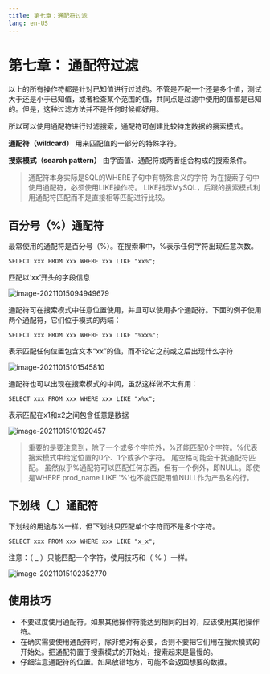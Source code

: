 ```yaml
---
title: 第七章：通配符过滤 
lang: en-US
---
```


# 第七章： 通配符过滤 

以上的所有操作符都是针对已知值进行过滤的。不管是匹配一个还是多个值，测试大于还是小于已知值，或者检查某个范围的值，共同点是过滤中使用的值都是已知的。但是，这种过滤方法并不是任何时候都好用。

所以可以使用通配符进行过滤搜索，通配符可创建比较特定数据的搜索模式。

**通配符（wildcard）** 用来匹配值的一部分的特殊字符。

**搜索模式（search pattern）** 由字面值、通配符或两者组合构成的搜索条件。

> 通配符本身实际是SQL的WHERE子句中有特殊含义的字符
> 为在搜索子句中使用通配符，必须使用LIKE操作符。
> LIKE指示MySQL，后跟的搜索模式利用通配符匹配而不是直接相等匹配进行比较。

## 百分号（%）通配符

最常使用的通配符是百分号（%）。在搜索串中，%表示任何字符出现任意次数。

~~~mysql
SELECT xxx FROM xxx WHERE xxx LIKE "xx%";
~~~

匹配以‘xx’开头的字段信息

![image-20211015094949679](https://gitee.com/sue201982/mysql/raw/master/img/202110292227309.png)

通配符可在搜索模式中任意位置使用，并且可以使用多个通配符。下面的例子使用两个通配符，它们位于模式的两端：

~~~mysql
SELECT xxx FROM xxx WHERE xxx LIKE "%xx%";
~~~

表示匹配任何位置包含文本“xx”的值，而不论它之前或之后出现什么字符

![image-20211015101545810](https://gitee.com/sue201982/mysql/raw/master/img/202110292227310.png)

通配符也可以出现在搜索模式的中间，虽然这样做不太有用：

~~~mysql
SELECT xxx FROM xxx WHERE xxx LIKE "x%x";
~~~

表示匹配在x1和x2之间包含任意是数据

![image-20211015101920457](https://gitee.com/sue201982/mysql/raw/master/img/202110292227311.png)

> 重要的是要注意到，除了一个或多个字符外，%还能匹配0个字符。%代表搜索模式中给定位置的0个、1个或多个字符。
> 尾空格可能会干扰通配符匹配。
> 虽然似乎%通配符可以匹配任何东西，但有一个例外，即NULL。即使是WHERE prod_name LIKE '%'也不能匹配用值NULL作为产品名的行。

## 下划线（_）通配符

下划线的用途与%一样，但下划线只匹配单个字符而不是多个字符。

~~~mysql
SELECT xxx FROM xxx WHERE xxx LIKE "x_x";
~~~

注意：（ _ ）只能匹配一个字符，使用技巧和（ % ）一样。

![image-20211015102352770](https://gitee.com/sue201982/mysql/raw/master/img/202110292227312.png)

## 使用技巧

- 不要过度使用通配符。如果其他操作符能达到相同的目的，应该使用其他操作符。
- 在确实需要使用通配符时，除非绝对有必要，否则不要把它们用在搜索模式的开始处。把通配符置于搜索模式的开始处，搜索起来是最慢的。
- 仔细注意通配符的位置。如果放错地方，可能不会返回想要的数据。